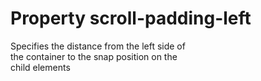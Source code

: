 # Property scroll-padding-left

Specifies the distance from the left side of  
the container to the snap position on the  
child elements  
